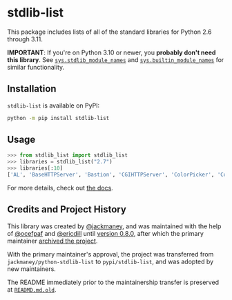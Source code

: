 # stdlib-list

This package includes lists of all of the standard libraries for Python 2.6
through 3.11.

**IMPORTANT**: If you're on Python 3.10 or newer, you **probably don't need this library**.
See [`sys.stdlib_module_names`](https://docs.python.org/3/library/sys.html#sys.stdlib_module_names)
and [`sys.builtin_module_names`](https://docs.python.org/3/library/sys.html#sys.builtin_module_names)
for similar functionality.

## Installation

`stdlib-list` is available on PyPI:

```bash
python -m pip install stdlib-list
```

## Usage

```python
>>> from stdlib_list import stdlib_list
>>> libraries = stdlib_list("2.7")
>>> libraries[:10]
['AL', 'BaseHTTPServer', 'Bastion', 'CGIHTTPServer', 'ColorPicker', 'ConfigParser', 'Cookie', 'DEVICE', 'DocXMLRPCServer', 'EasyDialogs']
```

For more details, check out [the docs](http://python-stdlib-list.readthedocs.org/en/latest/).

## Credits and Project History

This library was created by [@jackmaney](https://github.com/jackmaney),
and was maintained with the help of [@ocefpaf](https://github.com/ocefpaf) and
[@ericdill](https://github.com/ericdill) until
[version 0.8.0](https://github.com/pypi/stdlib-list/releases/tag/v0.8.0),
after which the primary maintainer
[archived the project](https://github.com/pypi/stdlib-list/commit/7bc9a32789221b4e23edcb6a2c1466e8234aabbb).

With the primary maintainer's approval, the project was transferred
from `jackmaney/python-stdlib-list` to `pypi/stdlib-list`, and was adopted
by new maintainers.

The README immediately prior to the maintainership transfer is
preserved at [`READMD.md.old`](./README.md.old).
